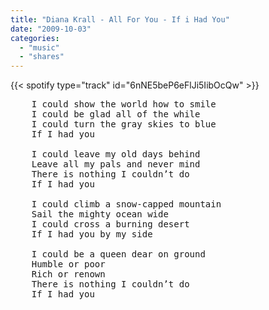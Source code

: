 ```yaml
---
title: "Diana Krall - All For You - If i Had You"
date: "2009-10-03"
categories:
  - "music"
  - "shares"
---
```


{{< spotify type="track" id="6nNE5beP6eFlJi5IibOcQw" >}}

<pre>
    I could show the world how to smile
    I could be glad all of the while
    I could turn the gray skies to blue
    If I had you

    I could leave my old days behind
    Leave all my pals and never mind
    There is nothing I couldn’t do
    If I had you

    I could climb a snow-capped mountain
    Sail the mighty ocean wide
    I could cross a burning desert
    If I had you by my side

    I could be a queen dear on ground
    Humble or poor
    Rich or renown
    There is nothing I couldn’t do
    If I had you
</pre>